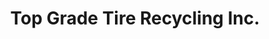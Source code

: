 ---
title: "Top Grade Tire Recycling Inc."
url: /kelowna/top-grade-tire-recycling-inc-mccurdy-road/
shop: tyres
---
